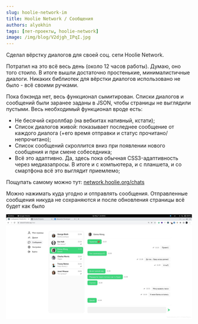 ```yaml
---
slug: hoolie-network-im
title: Hoolie Network / Сообщения
authors: alyokhin
tags: [пет-проекты, hoolie-network]
image: /img/blog/V2djgh_IPqI.jpg
---
```


Сделал вёрстку диалогов для своей соц. сети Hoolie Network.

Потратил на это всё весь день (около 12 часов работы). Думаю, оно того стоило. В итоге вышли достаточно простенькие,
минималистичные диалоги. Никаких библиотек для вёрстки диалогов использовано не было - всё своими ручками.

<!--truncate-->

Пока бэкэнда нет, весь функционал сымитирован. Списки диалогов и сообщений были заранее заданы в JSON, чтобы страницы не
выглядили пустыми. Весь необходимый функционал вроде есть:

- Не бесячий скроллбар (на вебкитах нативный, кстати);
- Список диалогов живой: показывает последнее сообщение от каждого диалога (+его время отправки и статус
  прочитано/непрочитано);
- Список сообщений скроллится вниз при появлении нового сообщения и при смене собеседника;
- Всё это адаптивно. Да, здесь пока обычная CSS3-адаптивность через медиазапросы. В итоге и с компьютера, и с планшета,
  и со смартфона всё это выглядит приемлемо;

Пощупать самому можно тут: [network.hoolie.org/chats](https://network.hoolie.org/chats)

Можно нажимать куда угодно и отправлять сообщения. Отправленные сообщения никуда не сохраняются и после обновления
страницы всё будет как было

![](/img/blog/V2djgh_IPqI.jpg)
